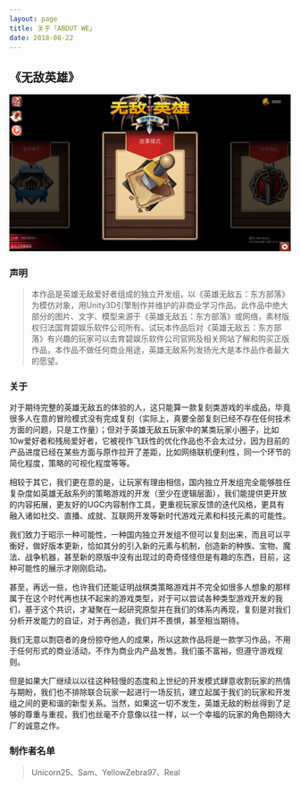 ```yaml
---
layout: page
title: 关于「ABOUT WE」 
date: 2018-08-22 
---
```


## 《无敌英雄》
<img src="/images/h5r-main.png" alt="img"/>

### 声明
>本作品是英雄无敌爱好者组成的独立开发组，以《英雄无敌五：东方部落》为模仿对象，用Unity3D引擎制作并维护的非商业学习作品。此作品中绝大部分的图片、文字、模型来源于《英雄无敌五：东方部落》或网络，素材版权归法国育碧娱乐软件公司所有。试玩本作品后对《英雄无敌五：东方部落》有兴趣的玩家可以去育碧娱乐软件公司官网及相关网站了解和购买正版作品，本作品不做任何商业用途，英雄无敌系列发扬光大是本作品作者最大的愿望。

### 关于
对于期待完整的英雄无敌五的体验的人，这只能算一款复刻类游戏的半成品，毕竟很多人在意的冒险模式没有完成复刻（实际上，真要全部复刻已经不存在任何技术方面的问题，只是工作量）；但对于英雄无敌五玩家中的某类玩家小圈子，比如10w爱好者和残局爱好者，它被视作飞跃性的优化作品也不会太过分，因为目前的产品进度已经在某些方面与原作拉开了差距，比如网络联机便利性，同一个环节的简化程度，策略的可视化程度等等。

相较于其它，我们更在意的是，让玩家有理由相信，国内独立开发组完全能够胜任复杂度如英雄无敌系列的策略游戏的开发（至少在逻辑层面），我们能提供更开放的内容拓展，更友好的UGC内容制作工具，更重视玩家反馈的迭代风格，更具有融入诸如社交、直播、成就、互联网开发等新时代游戏元素和科技元素的可能性。

我们致力于昭示一种可能性，一种国内独立开发组不但可以复刻出来，而且可以平衡好，做好版本更新，恰如其分的引入新的元素与机制，创造新的种族、宝物、魔法、战争机器，甚至新的原版中没有出现过的奇奇怪怪但是有趣的东西，目前，这种可能性的展示才刚刚启动。

甚至，再远一些，也许我们还能证明战棋类策略游戏并不完全如很多人想象的那样属于在这个时代再也扶不起来的游戏类型，对于可以尝试各种类型游戏开发的我们，基于这个共识，才凝聚在一起研究原型并在我们的体系内再现，复刻是对我们分析开发能力的自证，对于再创造，我们并不畏惧，甚至相当期待。

我们无意以剽窃者的身份掠夺他人的成果，所以这款作品将是一款学习作品，不用于任何形式的商业活动，不作为商业内产品发售。我们虽不富裕，但遵守游戏规则。

但是如果大厂继续以以往这种轻慢的态度和上世纪的开发模式肆意收割玩家的热情与期盼，我们也不排除联合玩家一起进行一场反抗，建立起属于我们的玩家和开发组之间的更和谐的新型关系。当然，如果这一切不发生，英雄无敌的粉丝得到了足够的尊重与重视，我们也丝毫不介意像以往一样，以一个幸福的玩家的角色期待大厂的诚意之作。

### 制作者名单
>Unicorn25、Sam、YellowZebra97、Real